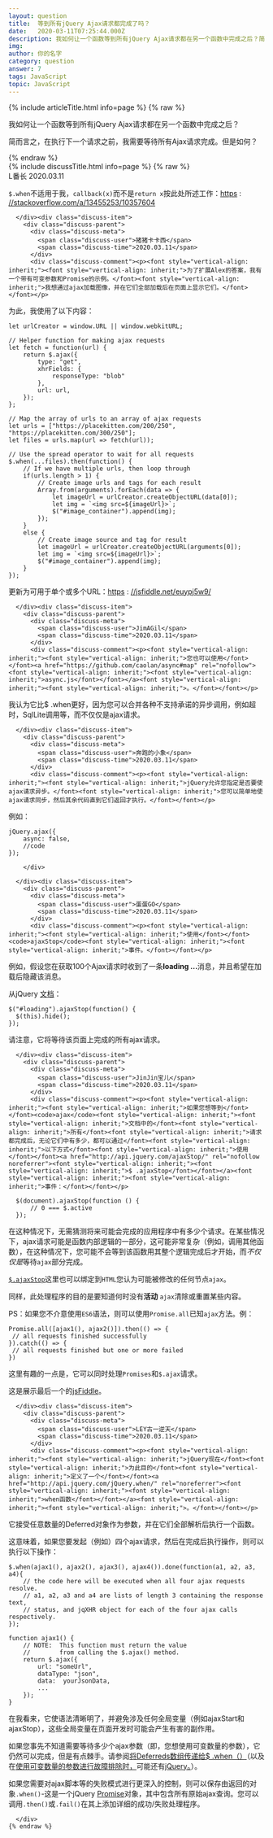 ```yaml
---
layout: question
title:  等到所有jQuery Ajax请求都完成了吗？
date:   2020-03-11T07:25:44.000Z
description: 我如何让一个函数等到所有jQuery Ajax请求都在另一个函数中完成之后？简而言之，在执行下一个请求之前，我需要等待所有Ajax请求完成。但是如何？...
img: 
author: 你的名字
category: question
answer: 7
tags: JavaScript
topic: JavaScript
---
```

<div class="article-root">
  <div class="article">
    {% include articleTitle.html info=page %}
    {% raw %}
    <div class="article-content"><p><font style="vertical-align: inherit;"><font style="vertical-align: inherit;">我如何让一个函数等到所有jQuery Ajax请求都在另一个函数中完成之后？</font></font></p>

<p><font style="vertical-align: inherit;"><font style="vertical-align: inherit;">简而言之，在执行下一个请求之前，我需要等待所有Ajax请求完成。</font><font style="vertical-align: inherit;">但是如何？</font></font></p></div>
    {% endraw %}
  </div>

  <div class="discuss-wrapper">
    {% include discussTitle.html info=page %}
    {% raw %}
    <div class="discuss-item">
        <div class="discuss-parent">
          <div class="discuss-meta">
            <span class="discuss-user">L番长</span>
            <span class="discuss-time">2020.03.11</span>
          </div>
          <div class="discuss-comment"><p><code>$.when</code><font style="vertical-align: inherit;"><font style="vertical-align: inherit;">不适用于我，</font></font><code>callback(x)</code><font style="vertical-align: inherit;"><font style="vertical-align: inherit;">而不是</font></font><code>return x</code><font style="vertical-align: inherit;"><font style="vertical-align: inherit;">按此处所述工作：</font><a href="https://stackoverflow.com/a/13455253/10357604"><font style="vertical-align: inherit;">https</font></a><font style="vertical-align: inherit;"> : </font></font><a href="https://stackoverflow.com/a/13455253/10357604"><font style="vertical-align: inherit;"><font style="vertical-align: inherit;">//stackoverflow.com/a/13455253/10357604</font></font></a> </p></div>
        </div>
        
      </div><div class="discuss-item">
        <div class="discuss-parent">
          <div class="discuss-meta">
            <span class="discuss-user">猪猪卡卡西</span>
            <span class="discuss-time">2020.03.11</span>
          </div>
          <div class="discuss-comment"><p><font style="vertical-align: inherit;"><font style="vertical-align: inherit;">为了扩展Alex的答案，我有一个带有可变参数和Promise的示例。</font><font style="vertical-align: inherit;">我想通过ajax加载图像，并在它们全部加载后在页面上显示它们。</font></font></p>

<p><font style="vertical-align: inherit;"><font style="vertical-align: inherit;">为此，我使用了以下内容：</font></font></p>

<pre><code>let urlCreator = window.URL || window.webkitURL;<font></font>
<font></font>
// Helper function for making ajax requests<font></font>
let fetch = function(url) {<font></font>
    return $.ajax({<font></font>
        type: "get",<font></font>
        xhrFields: {<font></font>
            responseType: "blob"<font></font>
        },<font></font>
        url: url,<font></font>
    });<font></font>
};<font></font>
<font></font>
// Map the array of urls to an array of ajax requests<font></font>
let urls = ["https://placekitten.com/200/250", "https://placekitten.com/300/250"];<font></font>
let files = urls.map(url =&gt; fetch(url));<font></font>
<font></font>
// Use the spread operator to wait for all requests<font></font>
$.when(...files).then(function() {<font></font>
    // If we have multiple urls, then loop through<font></font>
    if(urls.length &gt; 1) {<font></font>
        // Create image urls and tags for each result<font></font>
        Array.from(arguments).forEach(data =&gt; {<font></font>
            let imageUrl = urlCreator.createObjectURL(data[0]);<font></font>
            let img = `&lt;img src=${imageUrl}&gt;`;<font></font>
            $("#image_container").append(img);<font></font>
        });<font></font>
    }<font></font>
    else {<font></font>
        // Create image source and tag for result<font></font>
        let imageUrl = urlCreator.createObjectURL(arguments[0]);<font></font>
        let img = `&lt;img src=${imageUrl}&gt;`;<font></font>
        $("#image_container").append(img);<font></font>
    }<font></font>
});<font></font>
</code></pre>

<p><font style="vertical-align: inherit;"><font style="vertical-align: inherit;">更新为可用于单个或多个URL：</font><a href="https://jsfiddle.net/euypj5w9/" rel="nofollow noreferrer"><font style="vertical-align: inherit;">https</font></a><font style="vertical-align: inherit;"> : </font></font><a href="https://jsfiddle.net/euypj5w9/" rel="nofollow noreferrer"><font style="vertical-align: inherit;"><font style="vertical-align: inherit;">//jsfiddle.net/euypj5w9/</font></font></a></p></div>
        </div>
        
      </div><div class="discuss-item">
        <div class="discuss-parent">
          <div class="discuss-meta">
            <span class="discuss-user">JimAGil</span>
            <span class="discuss-time">2020.03.11</span>
          </div>
          <div class="discuss-comment"><p><font style="vertical-align: inherit;"><font style="vertical-align: inherit;">您也可以使用</font></font><a href="https://github.com/caolan/async#map" rel="nofollow"><font style="vertical-align: inherit;"><font style="vertical-align: inherit;">async.js</font></font></a><font style="vertical-align: inherit;"><font style="vertical-align: inherit;">。</font></font></p>

<p><font style="vertical-align: inherit;"><font style="vertical-align: inherit;">我认为它比$ .when更好，因为您可以合并各种不支持承诺的异步调用，例如超时，SqlLite调用等，而不仅仅是ajax请求。</font></font></p></div>
        </div>
        
      </div><div class="discuss-item">
        <div class="discuss-parent">
          <div class="discuss-meta">
            <span class="discuss-user">奔跑的小象</span>
            <span class="discuss-time">2020.03.11</span>
          </div>
          <div class="discuss-comment"><p><font style="vertical-align: inherit;"><font style="vertical-align: inherit;">jQuery允许您指定是否要使ajax请求异步。</font><font style="vertical-align: inherit;">您可以简单地使ajax请求同步，然后其余代码直到它们返回才执行。</font></font></p>

<p><font style="vertical-align: inherit;"><font style="vertical-align: inherit;">例如：</font></font></p>

<pre><code>jQuery.ajax({ <font></font>
    async: false,<font></font>
    //code<font></font>
});<font></font>
</code></pre></div>
        </div>
        
      </div><div class="discuss-item">
        <div class="discuss-parent">
          <div class="discuss-meta">
            <span class="discuss-user">蛋蛋GO</span>
            <span class="discuss-time">2020.03.11</span>
          </div>
          <div class="discuss-comment"><p><font style="vertical-align: inherit;"><font style="vertical-align: inherit;">使用</font></font><code>ajaxStop</code><font style="vertical-align: inherit;"><font style="vertical-align: inherit;">事件。</font></font></p>

<p><font style="vertical-align: inherit;"><font style="vertical-align: inherit;">例如，假设您</font><font style="vertical-align: inherit;">在获取100个Ajax请求时收到</font><font style="vertical-align: inherit;">了一条</font></font><strong><font style="vertical-align: inherit;"><font style="vertical-align: inherit;">loading ...</font></font></strong><font style="vertical-align: inherit;"><font style="vertical-align: inherit;">消息，并且希望在加载后隐藏该消息。</font></font></p>

<p><font style="vertical-align: inherit;"><font style="vertical-align: inherit;">从jQuery </font></font><a href="http://api.jquery.com/ajaxStop/" rel="noreferrer"><font style="vertical-align: inherit;"><font style="vertical-align: inherit;">文档</font></font></a><font style="vertical-align: inherit;"><font style="vertical-align: inherit;">：</font></font></p>

<pre><code>$("#loading").ajaxStop(function() {<font></font>
  $(this).hide();<font></font>
});<font></font>
</code></pre>

<p><font style="vertical-align: inherit;"><font style="vertical-align: inherit;">请注意，它将等待该页面上完成的所有ajax请求。</font></font></p></div>
        </div>
        
      </div><div class="discuss-item">
        <div class="discuss-parent">
          <div class="discuss-meta">
            <span class="discuss-user">JinJin宝儿</span>
            <span class="discuss-time">2020.03.11</span>
          </div>
          <div class="discuss-comment"><p><font style="vertical-align: inherit;"><font style="vertical-align: inherit;">如果您想等到</font></font><code>ajax</code><font style="vertical-align: inherit;"><font style="vertical-align: inherit;">文档中的</font><font style="vertical-align: inherit;">所有</font><font style="vertical-align: inherit;">请求都完成后，无论它们中有多少，都可以通过</font><font style="vertical-align: inherit;">以下方式</font><font style="vertical-align: inherit;">使用</font></font><a href="http://api.jquery.com/ajaxStop/" rel="nofollow noreferrer"><font style="vertical-align: inherit;"><font style="vertical-align: inherit;">$ .ajaxStop</font></font></a><font style="vertical-align: inherit;"><font style="vertical-align: inherit;">事件：</font></font></p>

<pre><code>  $(document).ajaxStop(function () {<font></font>
      // 0 === $.active<font></font>
  });<font></font>
</code></pre>

<p><font style="vertical-align: inherit;"><font style="vertical-align: inherit;">在这种情况下，无需猜测将来可能会完成的应用程序中有多少个请求。</font><font style="vertical-align: inherit;">在某些情况下，ajax请求可能是函数内部逻辑的一部分，这可能非常复杂（例如，调用其他函数），在这种情况下，您可能不会等到该函数用其整个逻辑完成后才开始，而</font></font><em><font style="vertical-align: inherit;"><font style="vertical-align: inherit;">不仅仅是</font></font></em><font style="vertical-align: inherit;"><font style="vertical-align: inherit;">等待</font></font><code>ajax</code><font style="vertical-align: inherit;"><font style="vertical-align: inherit;">部分完成。</font></font></p>

<p><a href="http://api.jquery.com/ajaxStop/" rel="nofollow noreferrer"><code>$.ajaxStop</code></a><font style="vertical-align: inherit;"><font style="vertical-align: inherit;">这里也可以绑定到</font></font><code>HTML</code><font style="vertical-align: inherit;"><font style="vertical-align: inherit;">您认为可能被修改的</font><font style="vertical-align: inherit;">任何</font><font style="vertical-align: inherit;">节点</font></font><code>ajax</code><font style="vertical-align: inherit;"><font style="vertical-align: inherit;">。</font></font></p>

<p><font style="vertical-align: inherit;"><font style="vertical-align: inherit;">同样，此处理程序的目的是要知道何时没有</font></font><strong><font style="vertical-align: inherit;"><font style="vertical-align: inherit;">活动</font></font></strong> <code>ajax</code><font style="vertical-align: inherit;"><font style="vertical-align: inherit;">清除或重置某些内容。</font></font></p>

<p><font style="vertical-align: inherit;"><font style="vertical-align: inherit;">PS：如果您不介意使用</font></font><code>ES6</code><font style="vertical-align: inherit;"><font style="vertical-align: inherit;">语法，则可以使用</font></font><code>Promise.all</code><font style="vertical-align: inherit;"><font style="vertical-align: inherit;">已知</font></font><code>ajax</code><font style="vertical-align: inherit;"><font style="vertical-align: inherit;">方法。</font><font style="vertical-align: inherit;">例：</font></font></p>

<pre><code>Promise.all([ajax1(), ajax2()]).then(() =&gt; {<font></font>
 // all requests finished successfully<font></font>
}).catch(() =&gt; {<font></font>
 // all requests finished but one or more failed<font></font>
})<font></font>
</code></pre>

<p><font style="vertical-align: inherit;"><font style="vertical-align: inherit;">这里有趣的一点是，它可以同时处理</font></font><code>Promises</code><font style="vertical-align: inherit;"><font style="vertical-align: inherit;">和</font></font><code>$.ajax</code><font style="vertical-align: inherit;"><font style="vertical-align: inherit;">请求。</font></font></p>

<p><font style="vertical-align: inherit;"><font style="vertical-align: inherit;">这是</font><font style="vertical-align: inherit;">展示最后一个</font><font style="vertical-align: inherit;">的</font></font><a href="http://jsfiddle.net/o3vmudhx/4/" rel="nofollow noreferrer"><font style="vertical-align: inherit;"><font style="vertical-align: inherit;">jsFiddle</font></font></a><font style="vertical-align: inherit;"><font style="vertical-align: inherit;">。</font></font></p></div>
        </div>
        
      </div><div class="discuss-item">
        <div class="discuss-parent">
          <div class="discuss-meta">
            <span class="discuss-user">LEY古一逆天</span>
            <span class="discuss-time">2020.03.11</span>
          </div>
          <div class="discuss-comment"><p><font style="vertical-align: inherit;"><font style="vertical-align: inherit;">jQuery现在</font><font style="vertical-align: inherit;">为此目的</font><font style="vertical-align: inherit;">定义了一个</font></font><a href="http://api.jquery.com/jQuery.when/" rel="noreferrer"><font style="vertical-align: inherit;"><font style="vertical-align: inherit;">when函数</font></font></a><font style="vertical-align: inherit;"><font style="vertical-align: inherit;">。</font></font></p>

<p><font style="vertical-align: inherit;"><font style="vertical-align: inherit;">它接受任意数量的Deferred对象作为参数，并在它们全部解析后执行一个函数。</font></font></p>

<p><font style="vertical-align: inherit;"><font style="vertical-align: inherit;">这意味着，如果您要发起（例如）四个ajax请求，然后在完成后执行操作，则可以执行以下操作：</font></font></p>

<pre><code>$.when(ajax1(), ajax2(), ajax3(), ajax4()).done(function(a1, a2, a3, a4){<font></font>
    // the code here will be executed when all four ajax requests resolve.<font></font>
    // a1, a2, a3 and a4 are lists of length 3 containing the response text,<font></font>
    // status, and jqXHR object for each of the four ajax calls respectively.<font></font>
});<font></font>
<font></font>
function ajax1() {<font></font>
    // NOTE:  This function must return the value <font></font>
    //        from calling the $.ajax() method.<font></font>
    return $.ajax({<font></font>
        url: "someUrl",<font></font>
        dataType: "json",<font></font>
        data:  yourJsonData,            <font></font>
        ...<font></font>
    });<font></font>
}<font></font>
</code></pre>

<p><font style="vertical-align: inherit;"><font style="vertical-align: inherit;">在我看来，它使语法清晰明了，并避免涉及任何全局变量（例如ajaxStart和ajaxStop），这些全局变量在页面开发时可能会产生有害的副作用。</font></font></p>

<p><font style="vertical-align: inherit;"><font style="vertical-align: inherit;">如果您事先不知道需要等待多少个ajax参数（即，您想使用可变数量的参数），它仍然可以完成，但是有点棘手。</font><font style="vertical-align: inherit;">请参阅</font></font><a href="https://stackoverflow.com/q/5627284/1048572"><font style="vertical-align: inherit;"><font style="vertical-align: inherit;">将Deferreds数组传递给$ .when（）</font></font></a><font style="vertical-align: inherit;"><font style="vertical-align: inherit;">（以及在</font></font><a href="https://stackoverflow.com/questions/9865586/jquery-when-troubleshooting-with-variable-number-of-arguments"><font style="vertical-align: inherit;"><font style="vertical-align: inherit;">使用可变数量的参数进行故障排除时，</font></font></a><font style="vertical-align: inherit;"><font style="vertical-align: inherit;">可能还有</font><a href="https://stackoverflow.com/questions/9865586/jquery-when-troubleshooting-with-variable-number-of-arguments"><font style="vertical-align: inherit;">jQuery。</font></a><font style="vertical-align: inherit;">）。</font></font></p>

<p><font style="vertical-align: inherit;"><font style="vertical-align: inherit;">如果您需要对ajax脚本等的失败模式进行更深入的控制，则可以保存由返回的对象</font></font><code>.when()</code><font style="vertical-align: inherit;"><font style="vertical-align: inherit;">-这是一个jQuery </font></font><a href="http://api.jquery.com/Types/#Promise" rel="noreferrer"><font style="vertical-align: inherit;"><font style="vertical-align: inherit;">Promise</font></font></a><font style="vertical-align: inherit;"><font style="vertical-align: inherit;">对象，其中包含所有原始ajax查询。</font><font style="vertical-align: inherit;">您可以调用</font></font><code>.then()</code><font style="vertical-align: inherit;"><font style="vertical-align: inherit;">或</font></font><code>.fail()</code><font style="vertical-align: inherit;"><font style="vertical-align: inherit;">在其上添加详细的成功/失败处理程序。</font></font></p></div>
        </div>
        
      </div>
    {% endraw %}
  </div>
<div>
